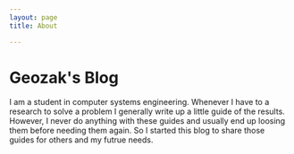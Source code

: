 ```yaml
---
layout: page 
title: About

---
```


# Geozak's Blog

I am a student in computer systems engineering. Whenever I have to a research to solve a problem I generally write up a little guide of the results. However, I never do anything with these guides and usually end up loosing them before needing them again. So I started this blog to share those guides for others and my futrue needs.